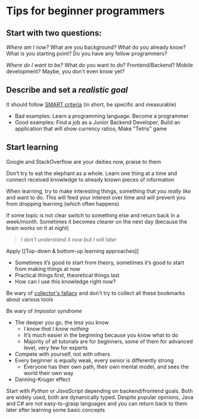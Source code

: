 # Tips for beginner programmers

## Start with two questions:

*Where am I now?* What are you background? What do you already know? What is you starting point? Do you have any fellow programmers?

*Where do I want to be?* What do you want to do? Frontend/Backend? Mobile development? Maybe, you don't even know yet?


## Describe and set a *realistic goal*

It should follow [SMART criteria](https://en.wikipedia.org/wiki/SMART_criteria) (in short, be specific and measurable)

- Bad examples: Learn a programming language. Become a programmer
- Good examples: Find a job as a Junior Backend Developer, Build an application that will show currency ratios, Make "Tetris" game

## Start learning

Google and StackOverflow are your deities now, praise to them

Don’t try to eat the elephant as a whole. Learn one thing at a time and connect received knowledge to already known pieces of information

When learning, try to make interesting things, something that *you really like* and want to do. This will feed your interest over time and will prevent you from dropping learning (which often happens)

If some topic is not clear switch to something else and return back in a week/month. Sometimes it becomes clearer on the next day (because the brain works on it at night)

> *I don’t understand it now but I will later*  

Apply [[Top-down & bottom-up learning approaches]]

- Sometimes it’s good to start from theory, sometimes it’s good to start from making things at now  
- Practical things first, theoretical things last  
- How can I use this knowledge right now?

Be wary of [collector's fallacy](https://zettelkasten.de/posts/collectors-fallacy/) and don't try to collect all these bookmarks about various tools

Be wary of _Impostor syndrome_

- The deeper you go, the less you know  
	- *I know that I know nothing*  
	- It’s much easier in the beginning because you know what to do  
	- Majority of all tutorials are for beginners, some of them for advanced level, very few for experts  
- Compete with yourself, not with others  
- Every beginner is equally weak, every senior is differently strong
	- Everyone has their own path, their own mental model, and sees the world their own way
- Danning-Kruger effect

Start with *Python* or *JavaScript* depending on backend/frontend goals. Both are widely used, both are dynamically typed. Despite popular opinions, Java and C# are not easy-to-grasp languages and you can return back to them later after learning some basic concepts

